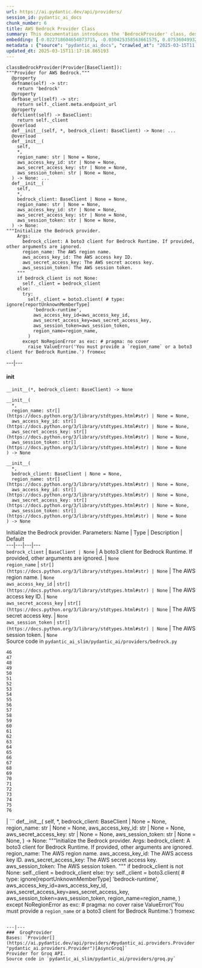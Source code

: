```yaml
---
url: https://ai.pydantic.dev/api/providers/
session_id: pydantic_ai_docs
chunk_number: 6
title: AWS Bedrock Provider Class
summary: This documentation introduces the 'BedrockProvider' class, designed for interacting with AWS Bedrock. It outlines properties such as 'name', 'base_url', and 'client', as well as overloaded constructors for initializing the provider using a Bedrock client or AWS credentials.
embedding: [-0.022718604654073715, -0.030425358563661575, 0.0753604993224144, 0.010066475719213486, -0.008886614814400673, -0.00887406338006258, 0.018338056281208992, 0.012011991813778877, 0.01443447358906269, -0.02545487880706787, 0.013166749849915504, -0.013631163164973259, 0.022229088470339775, -0.0479726567864418, 0.012501508928835392, 0.016430195420980453, -0.0643652006983757, 0.03446701169013977, -0.019241780042648315, 0.036174044013023376, 0.026132673025131226, -0.006683788727968931, 0.0017650850350037217, 0.007192132994532585, -0.005136789754033089, 0.03002370335161686, 0.011597785167396069, -0.0013524473179131746, -0.024237362667918205, -0.045512519776821136, 0.03188135847449303, -0.03198176994919777, -0.02751336060464382, -0.04305238649249077, 0.002312653698027134, -0.04927803575992584, -0.007863650098443031, 0.016154058277606964, 0.03105294518172741, 0.008673235774040222, -0.010737992823123932, -0.1098526194691658, -0.00026260543381795287, 0.01776067726314068, -0.0270363949239254, 0.02708660252392292, -0.017346471548080444, 0.030575979501008987, 0.034115564078092575, -0.0048888931050896645, -0.01649295538663864, 0.037052664905786514, -0.012752543203532696, -0.0762140154838562, -0.013229507952928543, -0.03559666499495506, -0.001090430305339396, 0.02746315486729145, -0.00813978724181652, 0.0015775937354192138, 0.023747846484184265, 0.01612895540893078, -0.020697779953479767, 0.05542837828397751, -0.005949513055384159, 0.015815161168575287, -0.016078747808933258, -0.026684947311878204, -0.03250894322991371, 0.004446445498615503, -0.02063501998782158, 0.03323694318532944, -0.06652409583330154, -0.039060939103364944, -0.04352935031056404, -0.003956928383558989, 0.01791129820048809, 0.10036352276802063, 0.02160150371491909, -0.01617916114628315, -0.03225791081786156, -0.014145784080028534, 0.0017462574178352952, -0.00917530432343483, -0.016869505867362022, -0.009928407147526741, -0.04478452354669571, -0.04935334622859955, 0.03137928992509842, -0.015827713534235954, -0.0017164471792057157, -0.056532926857471466, -0.029923290014266968, 0.049805209040641785, 0.01302868127822876, -0.019040953367948532, 0.030149221420288086, -0.009081166237592697, -0.0012253612512722611, 0.0046409969218075275, 0.008692063391208649, -0.03306121751666069, -0.05502672120928764, 0.012005716562271118, 0.05070893093943596, -0.03228301182389259, 0.014547438360750675, 0.03702756017446518, -0.0018309815786778927, -0.020170606672763824, -0.1028236523270607, 0.030425358563661575, 0.05231555178761482, -0.01419599074870348, -0.04744548723101616, 0.002249895129352808, 0.005444306880235672, 0.006570823024958372, -0.019668538123369217, -0.01867695339024067, -0.07681649923324585, -0.033462874591350555, 0.0048418245278298855, -0.008428476750850677, 0.007192132994532585, 0.0059463754296302795, 0.018149780109524727, -0.014622748829424381, -0.0652187168598175, -0.037805769592523575, 0.001445016241632402, 0.019530469551682472, 0.0301241185516119, -0.013781784102320671, -0.044910039752721786, 0.002398946788161993, -0.054474446922540665, 0.006304099224507809, -0.05226534605026245, 0.00852261483669281, -0.033186737447977066, -0.017170747742056847, 0.03358839079737663, 0.012765094637870789, -0.00915020052343607, 0.024764535948634148, -0.0069913058541715145, 0.0015838696854189038, -0.035195011645555496, 0.04435776174068451, -0.02122495137155056, 0.029396118596196175, -0.016041092574596405, -0.03552135452628136, 0.004983031190931797, 0.004248755984008312, 0.016304679214954376, 0.04641624540090561, 0.04352935031056404, -0.019517917186021805, 0.009652269072830677, 0.057788100093603134, 0.015589230693876743, 0.0032948253210633993, -0.028843842446804047, 0.01828785054385662, -0.03323694318532944, -0.007700477726757526, -0.08710891008377075, -0.040893491357564926, -0.007888752967119217, 0.010330062359571457, -0.014660404063761234, 0.005350168794393539, 0.02773929201066494, -0.009545579552650452, -0.016856953501701355, 0.004458996932953596, -0.000638960802461952, -0.059043269604444504, 0.05020686239004135, -0.005171306896954775, -0.044006314128637314, 0.013141646049916744, -0.032483842223882675, 0.009758958593010902, 0.003909859340637922, -0.009909579530358315, 0.0393119752407074, 0.019881917163729668, -0.002566825831308961, 0.010869786143302917, 0.018149780109524727, 0.0067528230138123035, 0.0442824549973011, -0.045788660645484924, 0.031354185193777084, -0.05864161625504494, 0.037153080105781555, 0.04164659231901169, -0.028643015772104263, -0.02932080812752247, 0.016781644895672798, -0.008384546265006065, 0.009520476683974266, -0.028417084366083145, -0.02854260243475437, 0.01181116420775652, -0.014572542160749435, -0.011792336590588093, 0.015262885950505733, -0.04305238649249077, -0.04962948337197304, 0.034718044102191925, -0.01650550588965416, -0.013631163164973259, -0.036776527762413025, 0.017660263925790787, 0.0076126158237457275, 0.01986936666071415, 0.0009421631693840027, 0.007938960567116737, -0.02329598367214203, 0.004866927862167358, 0.041445765644311905, 0.012168888002634048, 0.016957368701696396, -0.032006874680519104, 0.022442467510700226, 0.03680162876844406, 0.026032257825136185, 0.03087722137570381, -0.011798612773418427, 0.0033764115069061518, 0.01213750895112753, -0.002844532486051321, 0.013819439336657524, -0.008761097677052021, 0.06546974927186966, 0.004270721226930618, 0.00530623784288764, 0.0033011012710630894, -0.03273487463593483, 0.018262745812535286, 0.04656686633825302, -0.0017776367021724582, -0.017497092485427856, -0.0631602331995964, -0.033412668853998184, 0.026132673025131226, 0.02279391512274742, -0.05773789435625076, 0.04561293497681618, 0.009614613838493824, -0.03627445921301842, 0.014421921223402023, 0.03132908418774605, -0.02117474377155304, -0.02974756620824337, -0.0638631284236908, -0.01584026589989662, 0.0019031539559364319, -0.006872064433991909, -0.025982052087783813, 0.011585233733057976, -0.03459252789616585, -0.037805769592523575, -0.022831570357084274, 0.010618751868605614, 0.035144805908203125, 0.04852493479847908, 0.0159657821059227, 0.006084444001317024, -0.043428935110569, 0.029270600527524948, 0.019304538145661354, 0.01671888493001461, -0.009250614792108536, -0.022731157019734383, -0.009244338609278202, 0.008215097710490227, -0.005259168799966574, -0.0047100312076509, 0.011403233744204044, -0.013166749849915504, 0.007587512023746967, -0.028919152915477753, 0.020346330478787422, -0.042525213211774826, 0.051713068038225174, 0.014007714577019215, 0.014032818377017975, 0.029973497614264488, -0.01213750895112753, 0.00944516621530056, -0.05788851156830788, 0.04978010430932045, -0.0499558299779892, 0.02731253392994404, 0.04566314071416855, 0.04488493502140045, 0.026910878717899323, 0.02014550380408764, 0.021639157086610794, -0.035747285932302475, 0.00882385578006506, 0.035747285932302475, -0.03655059635639191, 0.055127136409282684, -0.004386824555695057, -0.02974756620824337, 0.02404908649623394, -0.030601082369685173, -0.032006874680519104, -0.016631023958325386, 0.008993304334580898, 0.011145923286676407, -0.0018137228908017278, -0.002555843209847808, -0.003414066741243005, -0.04689320921897888, -0.03489376977086067, 0.016317229717969894, 0.007380408700555563, -0.004251893609762192, -0.001309300889261067, 0.04460879787802696, -0.05093486234545708, -0.032483842223882675, -0.01931709051132202, 0.00615975446999073, -0.041495971381664276, -0.018538884818553925, 0.005714168772101402, 0.020396538078784943, 0.01830040104687214, 0.06416437029838562, -0.031780943274497986, 0.011968061327934265, 0.04782203584909439, -0.03353818506002426, -0.024890052154660225, -0.014635300263762474, -0.004910858813673258, -0.02736273966729641, 0.024739431217312813, 0.026584533974528313, 0.031078048050403595, -0.021965501829981804, 0.03421597555279732, 0.01856398768723011, -3.52036404365208e-05, 0.007154477760195732, 0.003916135523468256, -0.0528678260743618, -0.015124817378818989, 0.053068652749061584, -0.02279391512274742, -0.001243404345586896, 0.017848540097475052, -0.0593947172164917, 0.05693458393216133, -0.05884244292974472, -0.02442563883960247, -0.028241360560059547, 0.00444016931578517, 0.0026641017757356167, -0.013191853649914265, -8.75800833455287e-06, 0.007003857288509607, 0.003100273897871375, 0.015350748784840107, -0.016078747808933258, -0.025367017835378647, -0.033789217472076416, -0.04641624540090561, 0.032433632761240005, 0.027965223416686058, 0.006865788716822863, -0.01036771759390831, 0.0206852275878191, 0.0041954112239181995, 0.032759979367256165, 0.007179581560194492, 0.019894469529390335, 0.008560270071029663, -0.01649295538663864, 0.017384126782417297, -0.023308536037802696, 0.01506205927580595, 0.009796613827347755, -0.0024397396482527256, -0.0039820317178964615, -0.0266096368432045, 0.009733855724334717, 0.01473571453243494, 0.020697779953479767, -0.007794615346938372, 0.0405922494828701, 0.041495971381664276, -0.02881873957812786, -0.021789778023958206, 0.03007391095161438, 0.025856534019112587, 0.0031206703279167414, -0.033462874591350555, 0.04305238649249077, 0.029245497658848763, -0.045914176851511, -0.035195011645555496, 0.017509642988443375, -0.022994743660092354, 0.004327204078435898, 0.0007860512123443186, -0.0012716456549242139, -0.02448839694261551, 0.029873084276914597, -0.024789638817310333, -0.006357443984597921, 0.053871963173151016, 0.012030819430947304, -0.0499558299779892, 0.01300357747823, -0.05053320899605751, -0.0029010153375566006, 0.06346147507429123, -0.00982799381017685, -0.06782947480678558, 0.007424339652061462, -0.0364752858877182, 0.07285016030073166, -0.005544720217585564, 0.04011528193950653, -0.005742409732192755, 0.023634880781173706, -0.01796150580048561, -0.08414670079946518, 0.014597645029425621, -0.009206683374941349, 0.0035364460200071335, -0.0005165815236978233, -0.012714887969195843, -0.03599832206964493, -0.0021400675177574158, -0.055930446833372116, 0.002100843470543623, 0.026132673025131226, -0.03168053179979324, -0.048223692923784256, -0.01557667925953865, -0.0007687925826758146, -0.029270600527524948, 0.048826172947883606, -0.010631303302943707, -0.003771790536120534, -0.013103990815579891, 0.024136949330568314, 0.02736273966729641, -0.02628329209983349, -0.01742178201675415, 0.019367298111319542, -0.02155129611492157, -0.03700245916843414, 0.004217376466840506, 0.01644274778664112, -0.012852956540882587, -0.017522195354104042, 0.019342193379998207, -0.024626465514302254, -0.07285016030073166, 0.0178108848631382, 0.04091859236359596, -0.018815021961927414, -0.008610476739704609, -0.06336106359958649, -0.03451721742749214, -0.05281762033700943, 0.005139927379786968, -0.004763375967741013, 0.01758495345711708, 0.010750544257462025, -0.01878991909325123, -0.027638878673315048, 0.018225090578198433, 0.005729858297854662, 0.05281762033700943, -0.038508664816617966, 0.014183438383042812, -0.009238062426447868, 0.0027660843916237354, -0.0074368915520608425, 0.040140386670827866, -0.005453720688819885, -0.013129094615578651, 0.02236715704202652, -0.01730881631374359, -0.007851098664104939, 0.028417084366083145, -0.022931985557079315, -0.02035888284444809, -0.0008456718642264605, -0.0073615810833871365, -0.01981915906071663, 0.044809624552726746, 0.01710798777639866, 0.0035364460200071335, -0.025367017835378647, 0.019442608579993248, -0.02284412272274494, 0.015287989750504494, -0.05103527754545212, 0.012055923230946064, 0.02063501998782158, 0.012055923230946064, 0.016518058255314827, -0.005535306874662638, 0.0025291708298027515, -0.016141505911946297, -0.017685366794466972, 0.014547438360750675, -0.009758958593010902, 0.008346891030669212, -0.010223372839391232, -0.027990326285362244, -0.019091159105300903, 0.014208542183041573, -0.05226534605026245, -0.009570683352649212, 0.0013163612456992269, -0.0023503086995333433, 0.00736785726621747, -0.003037515329197049, 0.0011359303025528789, 0.014836127869784832, -0.007123098708689213, 0.0008386115077883005, 0.016367437317967415, -0.03190646320581436, 0.027638878673315048, -0.029546739533543587, -0.0163925401866436, 0.019517917186021805, -0.018538884818553925, 0.0023204984609037638, 0.020647572353482246, 0.030099013820290565, 0.015539024025201797, -0.013053784146904945, 0.010292407125234604, 0.019040953367948532, 0.03208218514919281, -0.004292686935514212, 0.026408810168504715, -0.03941238671541214, 0.02414950169622898, -0.0029982910491526127, -0.024174604564905167, 0.017572402954101562, 0.036450181156396866, 0.010091579519212246, -0.002628015587106347, 0.012206543236970901, 0.025982052087783813, 0.01150992326438427, -0.025643154978752136, 0.040466733276844025, 0.004568824544548988, 0.00947654526680708, -0.050407689064741135, -0.0020114125218242407, 0.009834269061684608, 0.00566082401201129, -0.011578957550227642, -0.012790198437869549, 0.03652549162507057, 0.0124889574944973, 0.0033575838897377253, -0.009106270037591457, -0.019555572420358658, 0.00012090832751709968, -0.01649295538663864, -0.02437543123960495, -0.010932544246315956, 0.005488237831741571, -0.043554455041885376, -0.01389474980533123, -0.020333779975771904, -0.0016536884941160679, 0.05894285812973976, 0.03326204791665077, -0.020107848569750786, 0.017384126782417297, 0.018714608624577522, -0.011491095647215843, -0.010204545222222805, -0.0327850803732872, 0.01289061177521944, 0.02816605009138584, -0.023911017924547195, 0.059946995228528976, 0.01715819537639618, -0.03634976968169212, -0.0009680510847829282, 0.06039885804057121, -0.00852261483669281, -0.02106177993118763, 0.04852493479847908, -0.0061942716129124165, -0.03100273758172989, 0.024011433124542236, 0.019718745723366737, -0.017233505845069885, -0.0028461015317589045, -0.014359163120388985, -0.032057080417871475, -0.009081166237592697, -0.031454600393772125, -0.011083165183663368, 0.012991026043891907, -0.03306121751666069, 0.017246058210730553, 0.007938960567116737, 0.04365486651659012, 0.012363440357148647, -0.015764955431222916, -0.011020406149327755, -0.011039233766496181, 0.01595323160290718, -0.0037309974431991577, 0.08173677325248718, -0.01774812676012516, 0.02094881422817707, -0.0027598084416240454, 9.511847019894049e-05, -0.01910371147096157, 0.008597925305366516, 0.031128255650401115, 0.002948084147647023, 0.01354330126196146, -0.0356217697262764, 0.037705354392528534, 0.030425358563661575, -0.020346330478787422, -0.007167029660195112, 0.006056203041225672, -0.025931844487786293, -0.012445026077330112, 0.03564687445759773, 0.053068652749061584, -0.04511086642742157, 0.02974756620824337, -0.01142206136137247, 0.0015815162332728505, -0.018225090578198433, 0.023584673181176186, 0.008535166271030903, -0.016003437340259552, -0.004185997415333986, 0.0008739132317714393, -0.0015422920696437359, -0.041546180844306946, 0.0024256191682070494, -0.012062198482453823, 0.0017101712292060256, -0.012219095602631569, 0.03258425369858742, 0.026835568249225616, 0.003991445526480675, 0.006285271607339382, 0.02751336060464382, 0.04367997124791145, 0.025806328281760216, 0.017723022028803825, -0.005199548322707415, 0.021475985646247864, -0.005177582614123821, 0.019718745723366737, -0.023597225546836853, -0.028467291966080666, 0.04398121312260628, 0.033789217472076416, 0.005670237820595503, -0.01590302400290966, 0.0035238941200077534, 0.010675234720110893, -0.04749569296836853, 0.0229570884257555, -0.006526892073452473, 0.01797405630350113, -0.010449303314089775, -0.001954929670318961, -0.02578122355043888, -0.022404812276363373, 0.013016128912568092, 0.03311142697930336, -0.002587222494184971, 0.012526612728834152, -0.007104271091520786, -0.008290408179163933, -0.058591410517692566, 0.011083165183663368, -0.022216536104679108, 0.011547578498721123, -0.012438749894499779, -0.049052104353904724, -0.0026813603471964598, -0.014233645983040333, 0.0005354091408662498, 0.03843335434794426, -0.026233086362481117, 0.0010049217380583286, -0.003947514574974775, -0.03067639283835888, 0.015350748784840107, 0.002173015847802162, 0.03544604405760765, 0.03188135847449303, 0.023534467443823814, 0.008698338642716408, 0.003379549365490675, -0.0024114984553307295, 0.015727300196886063, 0.009664821438491344, -0.005183858796954155, 0.010894889011979103, -0.0022546020336449146, 0.02866811864078045, 0.009940958581864834, -0.01943005621433258, 0.007694201543927193, -0.018764814361929893, -0.031078048050403595, 0.009520476683974266, 0.020936261862516403, -0.006235064938664436, 0.0039004457648843527, -0.041546180844306946, 0.0064704096876084805, -0.008302959613502026, 0.01120868232101202, 0.0037874802947044373, -0.01732136867940426, 0.0009908010251820087, -0.0036902043502777815, 0.008861511014401913, 0.015752403065562248, 0.01099530328065157, 0.007493374403566122, -0.010461854748427868, 0.013944956474006176, -0.012369715608656406, 0.008666959591209888, -0.014660404063761234, -0.03675142303109169, 0.030852116644382477, 0.0014716886216774583, 0.01812467724084854, 0.022542880848050117, -0.05261679366230965, 0.013769231736660004, -0.009702476672828197, -0.008748546242713928, -0.014685507863759995, 0.010455579496920109, -0.02974756620824337, -0.004766514059156179, -0.044483281672000885, -0.023044949397444725, 0.04239969700574875, 0.00857909768819809, 0.0050269621424376965, 0.013467990793287754, 0.014120680280029774, 0.04297707602381706, 0.0454874187707901, -0.0037623767275363207, 4.1896255424944684e-05, -0.0074368915520608425, -0.026559431105852127, -0.06215609610080719, 0.0061691682785749435, 0.049579277634620667, 0.009871924296021461, 0.030425358563661575, 0.0006558271707035601, 0.03903583437204361, -0.01617916114628315, 0.003420342458412051, -0.009539304301142693, 0.0027754982002079487, -0.057788100093603134, 0.0010433613788336515, 0.003912997432053089, 0.019229227676987648, 0.0035238941200077534, -0.014221093617379665, 0.00560434116050601, -0.07596298307180405, -0.036776527762413025, -0.02610756829380989, 0.003903583623468876, 0.035471148788928986, 0.02112453803420067, 0.017835987731814384, 0.02122495137155056, 0.012055923230946064, -0.0026060498785227537, 0.008892890997231007, 0.009514200501143932, 0.004336617887020111, 0.007261167746037245, 0.01264585368335247, -0.02600715495646, -0.01115219946950674, 0.012852956540882587, 0.01817488484084606, -0.007160753943026066, -0.03499418497085571, -0.009382407180964947, 1.3054274177193292e-06, -0.014898886904120445, -0.02204081229865551, -0.017685366794466972, 0.03662590682506561, -0.02783970534801483, 0.016480403020977974, 0.019291987642645836, 0.04194783419370651, 0.03717818111181259, 0.007738132961094379, 0.010706613771617413, -0.016756540164351463, 0.03860907629132271, 0.04651665687561035, 0.011880199424922466, 0.051763277500867844, -0.013668818399310112, 0.002549567259848118, -0.018250195309519768, 0.011076889000833035, -0.0030673255678266287, -0.031027840450406075, 0.04538700357079506, -0.007066615857183933, 0.020158056169748306, -0.019442608579993248, 0.024613915011286736, 0.011064337566494942, 0.024714328348636627, -0.02524149976670742, 0.011610337533056736, 0.024990465492010117, 0.07290036231279373, -0.04998093098402023, 0.014007714577019215, -0.0088175805285573, -0.0178108848631382, 0.030099013820290565, -0.02009529620409012, 0.00208358489908278, -0.003803169820457697, -0.024739431217312813, 0.0037655148189514875, 0.017346471548080444, -0.028291568160057068, -0.01715819537639618, 0.040366318076848984, -0.020446745678782463, -0.021626606583595276, -0.019681090489029884, -0.018312953412532806, -0.022919433191418648, -0.021237503737211227, 0.0075373053550720215, 0.018488677218556404, 0.015212679281830788, -0.027714189141988754, 0.008855235762894154, -0.010537165217101574, 0.012275578454136848, 0.007938960567116737, -0.02615777589380741, -0.02834177389740944, -0.0050865826196968555, -0.02394867315888405, 0.025392120704054832, -0.011503647081553936, -0.009671096689999104, 0.025555294007062912, 0.020070193335413933, -0.031128255650401115, -0.03160522133111954, -0.005381548311561346, -0.010160613805055618, 0.0004950083093717694, 0.007700477726757526, 0.006002858281135559, -0.007279995363205671, 0.010474407114088535, -0.02003253810107708, 0.04367997124791145, -0.017773229628801346, 0.003552135545760393, 0.010292407125234604, 0.007600063923746347, -0.009125097654759884, -0.014898886904120445, 0.06431499123573303, 0.00035713554825633764, -0.0037906181532889605, -0.0036651010159403086, -0.05959554761648178, 0.01882757432758808, 0.042148660868406296, -0.007857373915612698, -0.047420382499694824, 0.013455439358949661, 0.0034077907912433147, -0.002764515345916152, 0.048775967210531235, -0.007700477726757526, -0.006376271601766348, -0.010650130920112133, 0.01715819537639618, 0.01807447150349617, -0.027714189141988754, -0.01492398977279663, 0.014836127869784832, 0.02264329604804516, -0.04056714475154877, -0.001274783629924059, 0.007461994886398315, -0.02421225979924202, 0.013580956496298313, -0.032057080417871475, -0.04132024943828583, -0.02133791707456112, -0.033036116510629654, -0.02595694735646248, 0.029898187145590782, 0.01216261275112629, -0.039387285709381104, 0.024839846417307854, 0.005256031174212694, -0.033086322247982025, -0.02861791104078293, -0.01932964287698269, 0.011340475641191006, -0.0512361042201519, -0.0270363949239254, 0.014208542183041573, -0.015865368768572807, 0.03660080209374428, -0.014698059298098087, -0.014120680280029774, -0.011917853727936745, 0.003164601279422641, 0.007060340140014887, 0.007863650098443031, -0.025982052087783813, -0.016141505911946297, -0.005695341154932976, -0.006282133515924215, 0.015350748784840107, -0.0048888931050896645, 0.008974476717412472, -0.030601082369685173, -0.019467711448669434, 0.0031787219922989607, 0.024551156908273697, 0.03293570131063461, 0.041546180844306946, 0.03142949566245079, -0.02595694735646248, -0.04516107216477394, -0.016028540208935738, 0.038408249616622925, 0.017246058210730553, 0.027488257735967636, 0.044382866472005844, 0.05196410417556763, 0.046667277812957764, 3.6919696867698804e-05, -0.015463713556528091, 0.013593507930636406, 0.011334199458360672, 0.006084444001317024, 0.008259029127657413, 0.022756259888410568, 0.03323694318532944, -0.0217144675552845, -0.015702197328209877, -0.01213123369961977, 0.061704233288764954, 0.022994743660092354, 0.024852396920323372, 0.008535166271030903, 0.060449063777923584, 0.017246058210730553, 0.0014646283816546202, -0.017509642988443375, -0.008290408179163933, 0.03993955999612808, -0.0012010423233732581, 0.02979777380824089, 0.023057501763105392, -0.007248615846037865, -0.019179021939635277, -0.03958811238408089, -0.011384406127035618, -0.04362976551055908, -0.01742178201675415, 0.019957227632403374, -0.021965501829981804, 0.01660591922700405, -0.04814838245511055, -0.012250474654138088, -0.03589790686964989, -0.023408949375152588, 0.03529542312026024, -0.0022106708493083715, 0.021676812320947647, -0.03348797932267189, -0.005623168777674437, 0.01207475084811449, 0.040140386670827866, -0.00944516621530056, -0.011095716618001461, 0.030475566163659096, -0.007487098686397076, 0.01093882042914629, 0.023107709363102913, 0.014936542138457298, -0.022605640813708305, -0.02165170945227146, -0.024877499788999557, 0.011415785178542137, -0.006733995396643877, 0.01895309053361416, -0.0041954112239181995, -0.05161265656352043, 0.0035992045886814594, 0.03082701377570629, 0.01715819537639618, 0.01389474980533123, 0.015187576413154602, 0.009394959546625614, -0.0017839126521721482, 0.021563848480582237, 0.035370733588933945, -0.06321044266223907, 0.006595926824957132, -0.014070473611354828, 0.012721164152026176, -0.0178108848631382, 0.021701917052268982, -0.009457717649638653, 0.0030547739006578922, 0.05633210018277168, -0.004038514569401741, 0.0059714787639677525, -0.009602062404155731, -0.01297847367823124, 0.019580677151679993, 0.007838546298444271, 0.013342473655939102, 0.046868108212947845, 0.01297847367823124, -0.019517917186021805, -0.0020961365662515163, -0.0006997581804171205, 0.01240737084299326, -0.023195570334792137, -0.008202546276152134, -0.018112126737833023, -0.001528171356767416, -0.03147970139980316, 0.0024679810740053654, -0.033186737447977066, -0.023521915078163147, 0.014949093572795391, 0.016405092552304268, -0.019229227676987648, -0.021865088492631912, -0.044483281672000885, -0.015400955453515053, 0.03142949566245079, 0.026308396831154823, -0.020208261907100677, 0.0006205254467204213, 0.0035929286386817694, 0.07074146717786789, 0.024199707433581352, 0.00678420253098011, 0.008233925327658653, 0.018476124852895737, 0.010022545233368874, 0.004038514569401741, -0.010625027120113373, 0.0026248774956911802, 0.0500311404466629, 0.008742270059883595, 0.04388079792261124, -0.00968992430716753, -0.04664217680692673, -0.0016128955176100135, 0.0057486859150230885, -0.011447165161371231, 0.0038251352962106466, -0.027965223416686058, -0.033789217472076416, -0.0001466001122025773, 0.012426198460161686, 0.012269302271306515, -0.005459996405988932, -0.02751336060464382, -0.007380408700555563, 0.014346610754728317, 0.05291803181171417, -0.020045090466737747, 0.023082604631781578, 0.024036535993218422, 0.01622936874628067, -0.03926176577806473, 0.03431639075279236, -0.01779833249747753, -0.0018592228880152106, -0.030550876632332802, -0.0023110846523195505, 0.007750684395432472, 0.02529170736670494, -0.026032257825136185, 0.035847701132297516, -0.07345264405012131, 0.01981915906071663, -0.015664542093873024, 0.02372274361550808, 0.022944536060094833, -0.026509223505854607, -0.00030084894387982786, -0.024450741708278656, -0.02035888284444809, -0.0013446025550365448, -0.001969050383195281, -0.005751823540776968, 0.031078048050403595, -0.011032958514988422, 0.08595415204763412, -0.00352075626142323, -0.014961645007133484, -0.015940679237246513, 0.03763004392385483, -0.015614334493875504, 0.0034642736427485943, 0.013668818399310112, -0.008051925338804722, 0.00037125623202882707, -0.03240853175520897, 0.01243247464299202, 0.010731716640293598, 0.0007703615701757371, 0.002996722236275673, -0.012124957516789436, 0.0070540644228458405, 0.008497511968016624, 0.0192668829113245, 0.005045789759606123, -0.015513920225203037, 0.03424108028411865, 0.03240853175520897, -0.02731253392994404, -0.0270363949239254, -0.014873783104121685, -0.003583514830097556, -0.03901073336601257, 0.03351308032870293, 0.014296404086053371, 0.006972478237003088, -0.005880478769540787, 0.009081166237592697, 0.030299842357635498, -0.017120540142059326, 0.016191713511943817, 0.009457717649638653, -0.02698618918657303, 0.03459252789616585, -0.010348889976739883, 0.016518058255314827, -0.01817488484084606, -0.01204964704811573, -0.03245873749256134, -0.02665984444320202, 0.03168053179979324, -0.030751703307032585, -0.010562269017100334, -0.01688205823302269, 0.008993304334580898, 0.02003253810107708, 0.015727300196886063, 0.019718745723366737, -0.009997441433370113, -0.027663981541991234, -0.026910878717899323, 0.016781644895672798, 0.025542741641402245, 0.04433266073465347, 0.014346610754728317, -0.031228668987751007, 0.021752122789621353, -0.003941238857805729, 0.023584673181176186, -0.0376802496612072, -0.037379007786512375, 0.025542741641402245, -0.01764771156013012, -0.006959926337003708, 0.00322265294380486, 0.007323926314711571, 0.028191152960062027, 0.009106270037591457, -0.005139927379786968, -0.017936401069164276, -0.025705913081765175, -0.024061638861894608, -0.015175024047493935, 0.006115823518484831, 0.01449723169207573, 0.005422341171652079, -0.026207981631159782, -0.009809166193008423, 0.0007146632997319102, -0.01204964704811573, 0.020534606650471687, 0.019304538145661354, 0.017735574394464493, -0.018601642921566963, 0.03035004809498787, 0.021526193246245384, 0.008892890997231007, 0.017986608669161797, 0.03712797537446022, 0.008936821483075619, 0.010436751879751682, -0.05055831000208855, -0.002066326094791293, 0.0076816501095891, 0.03130397945642471, 0.03240853175520897, 0.019668538123369217, -0.032006874680519104, 0.02014550380408764, -0.03830783814191818, 0.0029700498562306166, 0.03750452771782875, -0.031630322337150574, 0.01022964809089899, 0.031730737537145615, 0.018639298155903816, 0.024086741730570793, 0.009225510992109776, -0.003125377232208848, 0.009037235751748085, -0.013455439358949661, 0.004421341698616743, 0.034165769815444946, -0.005999720189720392, -0.04244990274310112, 0.03695224970579147, 0.009702476672828197, 0.005146203562617302, -0.02106177993118763, 0.010455579496920109, 0.015513920225203037, -0.008742270059883595, -0.008484959602355957, -0.013480543158948421, 0.009922130964696407, -0.013204405084252357, 0.01629212684929371, -0.008284131996333599, -0.027864808216691017, -0.007763236295431852, 0.02220398560166359, 0.016631023958325386, -0.02264329604804516, -0.024551156908273697, 0.012878060340881348, -0.05271720513701439, 0.015451162122189999, -0.004838686436414719, 0.02648412063717842, 0.01120868232101202, -0.005535306874662638, 0.0033952391240745783, -0.00293710152618587, -0.02241736464202404, 0.02496536262333393, -0.0005338401533663273, 0.010606199502944946, -7.516320329159498e-05, 0.038081906735897064, 0.023760398849844933, -0.03855887055397034, 0.026032257825136185, -0.007154477760195732, 0.0010668957838788629, -0.04827389866113663, -0.0073615810833871365, 0.009200407192111015, 0.009156476706266403, -0.027187015861272812, -0.004669238347560167, 0.029998600482940674, 0.03687693923711777, -0.019907021895051003, 0.018275298178195953, -0.011296544224023819, -0.012708611786365509, -0.017936401069164276, -0.0036964803002774715, 0.028366876766085625, 0.01267723273485899, -0.0015085593331605196, -0.0032508943695575, 0.015488817356526852, 0.012451302260160446, 0.003483101027086377, -0.011917853727936745, -0.013154198415577412, 0.0005558056873269379, -0.02969735860824585, 0.0006907366332598031, 0.004728858824819326, 0.014585093595087528, -0.010549716651439667, 0.010524613782763481, -0.03067639283835888, -0.020434193313121796, 0.012250474654138088, 0.01693226397037506, 0.004207962658256292, -0.0030406531877815723, -0.033186737447977066, 0.005921272095292807, -0.005641996394842863, -0.010625027120113373, -0.005924409721046686, 0.04081818088889122, -0.02556784451007843, 0.04496024549007416, 0.00381258362904191, 0.011578957550227642, -0.01025475189089775, -0.0041201007552444935, 0.004942237865179777, -0.01560178305953741, -0.01730881631374359, -0.024337776005268097, 0.007173305377364159, -0.008114684373140335, -0.010719165205955505, 0.047520797699689865, -0.014484680257737637, -0.0022561708465218544, 0.021965501829981804, 0.0301241185516119, 0.007072892040014267, 0.018375711515545845, -0.00038518078508786857, 0.006476685404777527, -0.051060378551483154, 0.013693922199308872, 0.008070752955973148, -0.003709031967446208, 0.02768908441066742, -0.021839985623955727, -0.0012559560127556324, 0.038031697273254395, -0.01769791916012764, -0.017446884885430336, -0.003486239118501544, -0.022291846573352814, -0.020860951393842697, -0.0004922625957988203, -0.031454600393772125, 0.039111144840717316, 0.003636859590187669, 0.023848259821534157, 0.03833293914794922, -0.01213123369961977, -0.0348435640335083, -0.030601082369685173, 0.02063501998782158, 0.011578957550227642, -0.004207962658256292, -0.021363019943237305, 0.025279155001044273, 0.02388591505587101, 0.017785781994462013, 0.01321695651859045, -0.016041092574596405, -0.01330481842160225, 0.00038008164847269654, 0.014208542183041573, -0.030801910907030106, 0.00020063132978975773, 0.03007391095161438, -0.001531309331767261, -0.002183998469263315, 0.018689503893256187, 0.012595647014677525, 0.005092858802527189, 0.0008550856146030128, 0.017233505845069885, 0.016869505867362022, -0.03218260034918785, -0.02079819329082966, 0.018902884796261787, -0.0007895813905633986, 0.011472268030047417, 0.023798052221536636, -0.027990326285362244, 0.028643015772104263, -0.03311142697930336, -0.021074330434203148, 0.019517917186021805, -0.011553854681551456, 0.01417088694870472, -0.03592301160097122, 0.01927943527698517, -0.05068382993340492, 0.01142206136137247, 0.05663334205746651, -0.007248615846037865, 0.008679511025547981, -0.002518187975510955, -0.02475198358297348, 0.013229507952928543, 0.022994743660092354, -0.011503647081553936, -0.003972617909312248, -0.00702896062284708, 0.0106438547372818, -0.007964063435792923, -0.002921411767601967, -0.04174700751900673, 0.0021934122778475285, -0.01769791916012764, -0.015488817356526852, -0.0028617912903428078, 0.004245617892593145, -0.021538743749260902, 0.023471709340810776, 0.002326774410903454, 0.024613915011286736, -0.06250754743814468, -0.016756540164351463, -0.02783970534801483, 0.007342753931879997, 0.019078608602285385, -0.003037515329197049, 0.008472408168017864, -0.013781784102320671, -0.025655707344412804, 0.02182743325829506, 0.017710471525788307, -0.007531029637902975, -0.0015062058810144663, -0.01671888493001461, 0.03230811655521393, 0.028843842446804047, 0.003956928383558989, 0.019128814339637756, -0.009438890032470226, -0.019693642854690552, 0.035195011645555496, 0.002496222499758005, -0.0018592228880152106, -0.0008150770445354283, 0.037805769592523575, 0.01172330230474472, 0.0006024823524057865, -0.023434054106473923, -0.0023487398866564035, 0.005654547829180956, 0.029396118596196175, 0.004829272627830505, 0.002031808951869607, 0.0016929126577451825, 0.0023456017952412367, 0.004892031196504831, 0.007838546298444271, 0.01332992222160101, -0.02432522550225258, 0.02334619127213955, 0.005980892572551966, -0.008095856755971909, -0.004644135013222694, 0.01813722960650921, 0.030751703307032585, -0.026534326374530792, -0.0025401534512639046, 0.007129374425858259, -0.008403373882174492, 0.032383427023887634, -0.0018686366965994239, 0.021363019943237305, 7.021115743555129e-05, -0.00563258258625865, -0.038031697273254395, 0.01937984861433506, -0.029295705258846283, -0.0075373053550720215, 0.01240737084299326, 0.0014316800516098738, 0.01812467724084854, -0.03110315091907978, 0.0014050076715648174, 0.011691923253238201, 0.012093578465282917, -0.0188401248306036, -0.002344032982364297, -0.02806563675403595, -0.016706334426999092, 0.02248012274503708, 0.012269302271306515, 0.014936542138457298, -0.0017619470600038767, -0.004753962159156799, -0.0017242919420823455, -0.018438469618558884, -0.01727116107940674, -0.01905350387096405, -0.011465992778539658, -0.010261028073728085, 0.011949233710765839]
metadata : {"source": "pydantic_ai_docs", "crawled_at": "2025-03-15T11:17:18.865193", "url_path": "/api/providers/", "chunk_size": 4987}
updated_dt: 2025-03-15T11:17:18.865193
---
```

```
classBedrockProvider(Provider[BaseClient]):
"""Provider for AWS Bedrock."""
  @property
  defname(self) -> str:
    return 'bedrock'
  @property
  defbase_url(self) -> str:
    return self._client.meta.endpoint_url
  @property
  defclient(self) -> BaseClient:
    return self._client
  @overload
  def__init__(self, *, bedrock_client: BaseClient) -> None: ...
  @overload
  def__init__(
    self,
    *,
    region_name: str | None = None,
    aws_access_key_id: str | None = None,
    aws_secret_access_key: str | None = None,
    aws_session_token: str | None = None,
  ) -> None: ...
  def__init__(
    self,
    *,
    bedrock_client: BaseClient | None = None,
    region_name: str | None = None,
    aws_access_key_id: str | None = None,
    aws_secret_access_key: str | None = None,
    aws_session_token: str | None = None,
  ) -> None:
"""Initialize the Bedrock provider.
    Args:
      bedrock_client: A boto3 client for Bedrock Runtime. If provided, other arguments are ignored.
      region_name: The AWS region name.
      aws_access_key_id: The AWS access key ID.
      aws_secret_access_key: The AWS secret access key.
      aws_session_token: The AWS session token.
    """
    if bedrock_client is not None:
      self._client = bedrock_client
    else:
      try:
        self._client = boto3.client( # type: ignore[reportUnknownMemberType]
          'bedrock-runtime',
          aws_access_key_id=aws_access_key_id,
          aws_secret_access_key=aws_secret_access_key,
          aws_session_token=aws_session_token,
          region_name=region_name,
        )
      except NoRegionError as exc: # pragma: no cover
        raise ValueError('You must provide a `region_name` or a boto3 client for Bedrock Runtime.') fromexc

```
  
---|---  
####  __init__
```
__init__(*, bedrock_client: BaseClient) -> None

```

```
__init__(
  *,
  region_name: str[](https://docs.python.org/3/library/stdtypes.html#str) | None = None,
  aws_access_key_id: str[](https://docs.python.org/3/library/stdtypes.html#str) | None = None,
  aws_secret_access_key: str[](https://docs.python.org/3/library/stdtypes.html#str) | None = None,
  aws_session_token: str[](https://docs.python.org/3/library/stdtypes.html#str) | None = None
) -> None

```

```
__init__(
  *,
  bedrock_client: BaseClient | None = None,
  region_name: str[](https://docs.python.org/3/library/stdtypes.html#str) | None = None,
  aws_access_key_id: str[](https://docs.python.org/3/library/stdtypes.html#str) | None = None,
  aws_secret_access_key: str[](https://docs.python.org/3/library/stdtypes.html#str) | None = None,
  aws_session_token: str[](https://docs.python.org/3/library/stdtypes.html#str) | None = None
) -> None

```

Initialize the Bedrock provider.
Parameters:
Name | Type | Description | Default  
---|---|---|---  
`bedrock_client` |  `BaseClient | None` |  A boto3 client for Bedrock Runtime. If provided, other arguments are ignored. |  `None`  
`region_name` |  `str[](https://docs.python.org/3/library/stdtypes.html#str) | None` |  The AWS region name. |  `None`  
`aws_access_key_id` |  `str[](https://docs.python.org/3/library/stdtypes.html#str) | None` |  The AWS access key ID. |  `None`  
`aws_secret_access_key` |  `str[](https://docs.python.org/3/library/stdtypes.html#str) | None` |  The AWS secret access key. |  `None`  
`aws_session_token` |  `str[](https://docs.python.org/3/library/stdtypes.html#str) | None` |  The AWS session token. |  `None`  
Source code in `pydantic_ai_slim/pydantic_ai/providers/bedrock.py`
```
46
47
48
49
50
51
52
53
54
55
56
57
58
59
60
61
62
63
64
65
66
67
68
69
70
71
72
73
74
75
76
```
| ```
def__init__(
  self,
  *,
  bedrock_client: BaseClient | None = None,
  region_name: str | None = None,
  aws_access_key_id: str | None = None,
  aws_secret_access_key: str | None = None,
  aws_session_token: str | None = None,
) -> None:
"""Initialize the Bedrock provider.
  Args:
    bedrock_client: A boto3 client for Bedrock Runtime. If provided, other arguments are ignored.
    region_name: The AWS region name.
    aws_access_key_id: The AWS access key ID.
    aws_secret_access_key: The AWS secret access key.
    aws_session_token: The AWS session token.
  """
  if bedrock_client is not None:
    self._client = bedrock_client
  else:
    try:
      self._client = boto3.client( # type: ignore[reportUnknownMemberType]
        'bedrock-runtime',
        aws_access_key_id=aws_access_key_id,
        aws_secret_access_key=aws_secret_access_key,
        aws_session_token=aws_session_token,
        region_name=region_name,
      )
    except NoRegionError as exc: # pragma: no cover
      raise ValueError('You must provide a `region_name` or a boto3 client for Bedrock Runtime.') fromexc

```
  
---|---  
###  GroqProvider
Bases: `Provider[](https://ai.pydantic.dev/api/providers/#pydantic_ai.providers.Provider "pydantic_ai.providers.Provider")[AsyncGroq]`
Provider for Groq API.
Source code in `pydantic_ai_slim/pydantic_ai/providers/groq.py`